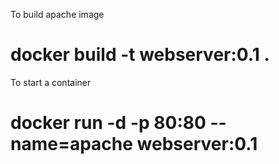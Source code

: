 To build apache image

# docker build -t webserver:0.1 .

To start a container

# docker run -d -p 80:80 --name=apache webserver:0.1

